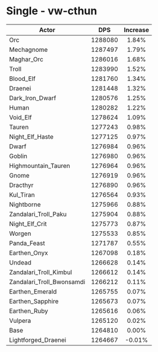 # Single - vw-cthun
| Actor | DPS | Increase |
|---|:---:|:---:|
|Orc|1288080|1.84%|
|Mechagnome|1287497|1.79%|
|Maghar_Orc|1286016|1.68%|
|Troll|1283990|1.52%|
|Blood_Elf|1281760|1.34%|
|Draenei|1281448|1.32%|
|Dark_Iron_Dwarf|1280576|1.25%|
|Human|1280282|1.22%|
|Void_Elf|1278624|1.09%|
|Tauren|1277243|0.98%|
|Night_Elf_Haste|1277125|0.97%|
|Dwarf|1276984|0.96%|
|Goblin|1276980|0.96%|
|Highmountain_Tauren|1276964|0.96%|
|Gnome|1276919|0.96%|
|Dracthyr|1276890|0.96%|
|Kul_Tiran|1276564|0.93%|
|Nightborne|1275966|0.88%|
|Zandalari_Troll_Paku|1275904|0.88%|
|Night_Elf_Crit|1275773|0.87%|
|Worgen|1275533|0.85%|
|Panda_Feast|1271787|0.55%|
|Earthen_Onyx|1267098|0.18%|
|Undead|1266628|0.14%|
|Zandalari_Troll_Kimbul|1266612|0.14%|
|Zandalari_Troll_Bwonsamdi|1266212|0.11%|
|Earthen_Emerald|1265755|0.07%|
|Earthen_Sapphire|1265673|0.07%|
|Earthen_Ruby|1265616|0.06%|
|Vulpera|1265120|0.02%|
|Base|1264810|0.00%|
|Lightforged_Draenei|1264667|-0.01%|
